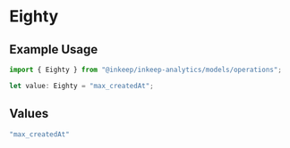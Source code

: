 # Eighty

## Example Usage

```typescript
import { Eighty } from "@inkeep/inkeep-analytics/models/operations";

let value: Eighty = "max_createdAt";
```

## Values

```typescript
"max_createdAt"
```